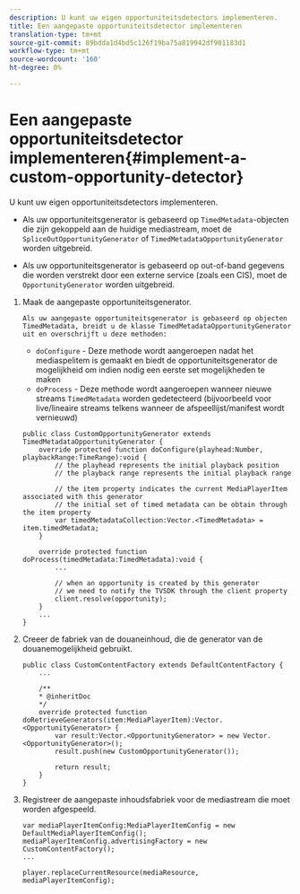```yaml
---
description: U kunt uw eigen opportuniteitsdetectors implementeren.
title: Een aangepaste opportuniteitsdetector implementeren
translation-type: tm+mt
source-git-commit: 89bdda1d4bd5c126f19ba75a819942df901183d1
workflow-type: tm+mt
source-wordcount: '160'
ht-degree: 0%

---
```



# Een aangepaste opportuniteitsdetector implementeren{#implement-a-custom-opportunity-detector}

U kunt uw eigen opportuniteitsdetectors implementeren.

* Als uw opportuniteitsgenerator is gebaseerd op `TimedMetadata`-objecten die zijn gekoppeld aan de huidige mediastream, moet de `SpliceOutOpportunityGenerator` of `TimedMetadataOpportunityGenerator` worden uitgebreid.

* Als uw opportuniteitsgenerator is gebaseerd op out-of-band gegevens die worden verstrekt door een externe service (zoals een CIS), moet de `OpportunityGenerator` worden uitgebreid.

1. Maak de aangepaste opportuniteitsgenerator.

       Als uw aangepaste opportuniteitsgenerator is gebaseerd op objecten TimedMetadata, breidt u de klasse TimedMetadataOpportunityGenerator uit en overschrijft u deze methoden:
   
   * `doConfigure` - Deze methode wordt aangeroepen nadat het mediaspelitem is gemaakt en biedt de opportuniteitsgenerator de mogelijkheid om indien nodig een eerste set mogelijkheden te maken
   * `doProcess` - Deze methode wordt aangeroepen wanneer nieuwe streams  `TimedMetadata` worden gedetecteerd (bijvoorbeeld voor live/lineaire streams telkens wanneer de afspeellijst/manifest wordt vernieuwd)

   ```
   public class CustomOpportunityGenerator extends TimedMetadataOpportunityGenerator { 
       override protected function doConfigure(playhead:Number, playbackRange:TimeRange):void { 
           // the playhead represents the initial playback position 
           // the playback range represents the initial playback range 
   
           // the item property indicates the current MediaPlayerItem associated with this generator 
           // the initial set of timed metadata can be obtain through the item property 
           var timedMetadataCollection:Vector.<TimedMetadata> = item.timedMetadata; 
       } 
   
       override protected function doProcess(timedMetadata:TimedMetadata):void { 
           ... 
   
           // when an opportunity is created by this generator 
           // we need to notify the TVSDK through the client property 
           client.resolve(opportunity); 
       }  
       ... 
   }
   ```

1. Creeer de fabriek van de douaneinhoud, die de generator van de douanemogelijkheid gebruikt.

   ```
   public class CustomContentFactory extends DefaultContentFactory { 
       ... 
   
       /** 
       * @inheritDoc 
       */ 
       override protected function doRetrieveGenerators(item:MediaPlayerItem):Vector.<OpportunityGenerator> { 
           var result:Vector.<OpportunityGenerator> = new Vector.<OpportunityGenerator>(); 
           result.push(new CustomOpportunityGenerator()); 
   
           return result; 
       } 
   }
   ```

1. Registreer de aangepaste inhoudsfabriek voor de mediastream die moet worden afgespeeld.

   ```
   var mediaPlayerItemConfig:MediaPlayerItemConfig = new DefaultMediaPlayerItemConfig(); 
   mediaPlayerItemConfig.advertisingFactory = new CustomContentFactory(); 
   ... 
   
   player.replaceCurrentResource(mediaResource, mediaPlayerItemConfig);
   ```

